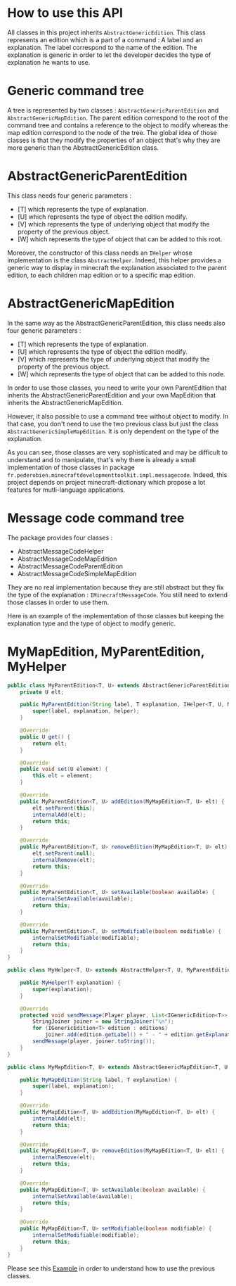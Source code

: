 # How to use this API

All classes in this project inherits <code>AbstractGenericEdition</code>. This class represents an edition which is a part of a command : A label and an explanation. The label correspond to the name of the edition. The explanation is generic in order to let the developer decides the type of explanation he wants to use.

# Generic command tree 

A tree is represented by two classes : <code>AbstractGenericParentEdition</code> and <code>AbstractGenericMapEdition</code>. The parent edition correspond to the root of the command tree and contains a reference to the object to modify whereas the map edition correspond to the node of the tree. The global idea of those classes is that they modify the properties of an object that's why they are more generic than the AbstractGenericEdition class.

# AbstractGenericParentEdition

This class needs four generic parameters :

  * [T] which represents the type of explanation.
  * [U] which represents the type of object the edition modify.
  * [V] which represents the type of underlying object that modify the property of the previous object.
  * [W] which represents the type of object that can be added to this root.
  
Moreover, the constructor of this class needs an <code>IHelper</code> whose implementation is the class <code>AbstractHelper</code>. Indeed, this helper provides a generic way to display in minecraft the explanation associated to the parent edition, to each children map edition or to a specific map edition.

# AbstractGenericMapEdition

In the same way as the AbstractGenericParentEdition, this class needs also four generic parameters :

  * [T] which represents the type of explanation.
  * [U] which represents the type of object the edition modify.
  * [V] which represents the type of underlying object that modify the property of the previous object.
  * [W] which represents the type of object that can be added to this node.
  
In order to use those classes, you need to write your own ParentEdition that inherits the AbstractGenericParentEdition and your own MapEdition that inherits the AbstractGenericMapEdition.

However, it also possible to use a command tree without object to modify. In that case, you don't need to use the two previous class but just the class <code>AbstractGenericSimpleMapEdition</code>. It is only dependent on the type of the explanation.

As you can see, those classes are very sophisticated and may be difficult to understand and to manipulate, that's why there is already a small implementation of those classes in package <code>fr.pederobien.minecraftdevelopmenttoolkit.impl.messagecode</code>. Indeed, this project depends on project minecraft-dictionary which propose a lot features for mutli-language applications.

# Message code command tree

The package provides four classes :

  * AbstractMessageCodeHelper
  * AbstractMessageCodeMapEdition
  * AbstractMessageCodeParentEdition
  * AbstractMessageCodeSimpleMapEdition
  
They are no real implementation because they are still abstract but they fix the type of the explanation : <code>IMinecraftMessageCode</code>. You still need to extend those classes in order to use them.

Here is an example of the implementation of those classes but keeping the explanation type and the type of object to modify generic.

# MyMapEdition, MyParentEdition, MyHelper

```java
public class MyParentEdition<T, U> extends AbstractGenericParentEdition<T, U, MyParentEdition<T, U>, MyMapEdition<T, U>> {
	private U elt;

	public MyParentEdition(String label, T explanation, IHelper<T, U, MyParentEdition<T, U>, MyMapEdition<T, U>> helper) {
		super(label, explanation, helper);
	}

	@Override
	public U get() {
		return elt;
	}

	@Override
	public void set(U element) {
		this.elt = element;
	}

	@Override
	public MyParentEdition<T, U> addEdition(MyMapEdition<T, U> elt) {
		elt.setParent(this);
		internalAdd(elt);
		return this;
	}

	@Override
	public MyParentEdition<T, U> removeEdition(MyMapEdition<T, U> elt) {
		elt.setParent(null);
		internalRemove(elt);
		return this;
	}

	@Override
	public MyParentEdition<T, U> setAvailable(boolean available) {
		internalSetAvailable(available);
		return this;
	}

	@Override
	public MyParentEdition<T, U> setModifiable(boolean modifiable) {
		internalSetModifiable(modifiable);
		return this;
	}
}
```

```java
public class MyHelper<T, U> extends AbstractHelper<T, U, MyParentEdition<T, U>, MyMapEdition<T, U>> {

	public MyHelper(T explanation) {
		super(explanation);
	}

	@Override
	protected void sendMessage(Player player, List<IGenericEdition<T>> editions) {
		StringJoiner joiner = new StringJoiner("\n");
		for (IGenericEdition<T> edition : editions)
			joiner.add(edition.getLabel() + " - " + edition.getExplanation());
		sendMessage(player, joiner.toString());
	}
}
```

```java
public class MyMapEdition<T, U> extends AbstractGenericMapEdition<T, U, MyParentEdition<T, U>, MyMapEdition<T, U>> {

	public MyMapEdition(String label, T explanation) {
		super(label, explanation);
	}

	@Override
	public MyMapEdition<T, U> addEdition(MyMapEdition<T, U> elt) {
		internalAdd(elt);
		return this;
	}

	@Override
	public MyMapEdition<T, U> removeEdition(MyMapEdition<T, U> elt) {
		internalRemove(elt);
		return this;
	}

	@Override
	public MyMapEdition<T, U> setAvailable(boolean available) {
		internalSetAvailable(available);
		return this;
	}

	@Override
	public MyMapEdition<T, U> setModifiable(boolean modifiable) {
		internalSetModifiable(modifiable);
		return this;
	}
}
```

Please see this [Example](https://github.com/Pierre-Emmanuel41/minecraft-development-toolkit/blob/master/GenericExample.md) in order to understand how to use the previous classes.